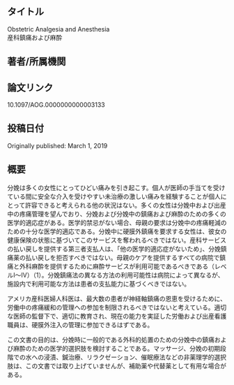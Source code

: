 ## タイトル
Obstetric Analgesia and Anesthesia  
産科鎮痛および麻酔

## 著者/所属機関

## 論文リンク
10.1097/AOG.0000000000003133

## 投稿日付
Originally published: March 1, 2019  


## 概要
分娩は多くの女性にとってひどい痛みを引き起こす。個人が医師の手当てを受けている間に安全な介入を受けやすい未治療の激しい痛みを経験することが個人にとって許容できると考えられる他の状況はない。多くの女性は分娩中および出産中の疼痛管理を望んでおり、分娩および分娩中の鎮痛および麻酔のための多くの医学的適応症がある。医学的禁忌がない場合、母親の要求は分娩中の疼痛軽減のための十分な医学的適応である。分娩中に硬膜外鎮痛を要求する女性は、彼女の健康保険の状態に基づいてこのサービスを奪われるべきではない。産科サービスの払い戻しを提供する第三者支払人は、「他の医学的適応症がないため」、分娩鎮痛薬の払い戻しを拒否すべきではない。母親のケアを提供するすべての病院で鎮痛と外科麻酔を提供するために麻酔サービスが利用可能であるべきである（レベルⅠ〜Ⅳ）（1）。分娩鎮痛法の異なる方法の利用可能性は病院によって異なるが、施設内で利用可能な方法は患者の支払能力に基づくべきではない。

アメリカ産科医婦人科医は、最大数の患者が神経軸鎮痛の恩恵を受けるために、労働中の疼痛緩和の管理への参加を制限されるべきではないと考えている。適切な医師の監督下で、適切に教育され、現在の能力を実証した労働および出産看護職員は、硬膜外注入の管理に参加できるはずである。

この文書の目的は、分娩時に一般的である外科的処置のための分娩中の鎮痛および麻酔のための医学的選択肢を検討することである。マッサージ、分娩の初期段階での水への浸漬、鍼治療、リラクゼーション、催眠療法などの非薬理学的選択肢は、この文書では取り上げていませんが、補助薬や代替薬として有用な場合がある。
